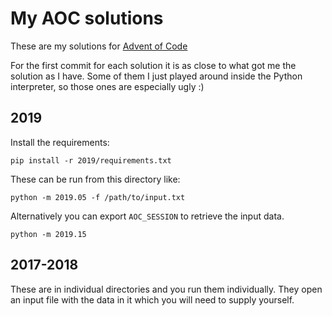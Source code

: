 # My AOC solutions

These are my solutions for [Advent of Code](https://adventofcode.com/)

For the first commit for each solution it is as close to what got me the solution as I have.
Some of them I just played around inside the Python interpreter, so those ones are especially ugly :)

## 2019

Install the requirements:

```
pip install -r 2019/requirements.txt
```

These can be run from this directory like:

```
python -m 2019.05 -f /path/to/input.txt
```

Alternatively you can export `AOC_SESSION` to retrieve the input data.
```
python -m 2019.15
```

## 2017-2018

These are in individual directories and you run them individually. They open an input file with the data in it which you will need to supply yourself.
